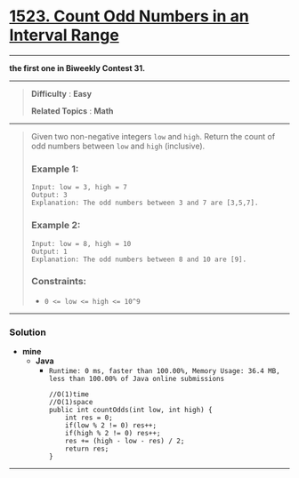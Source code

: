 # [1523. Count Odd Numbers in an Interval Range](https://leetcode.com/problems/count-odd-numbers-in-an-interval-range/)

---

**the first one in Biweekly Contest 31.**

---

> **Difficulty** : **Easy**
>
> **Related Topics** : **Math**

---

> Given two non-negative integers `low` and `high`. Return the count of odd numbers between `low` and `high` (inclusive).
>
>
>
> ### Example 1:
> ```
> Input: low = 3, high = 7
> Output: 3
> Explanation: The odd numbers between 3 and 7 are [3,5,7].
> ```
>
> ### Example 2:
> ```
> Input: low = 8, high = 10
> Output: 1
> Explanation: The odd numbers between 8 and 10 are [9].
> ```
>
>
> ### Constraints:
> * `0 <= low <= high <= 10^9`

---


### Solution
* **mine**
  * **Java**
    * `Runtime: 0 ms, faster than 100.00%, Memory Usage: 36.4 MB, less than 100.00% of Java online submissions`
      ```
      //O(1)time
      //O(1)space
      public int countOdds(int low, int high) {
          int res = 0;
          if(low % 2 != 0) res++;
          if(high % 2 != 0) res++;
          res += (high - low - res) / 2;
          return res;
      }
      ```
      
---
